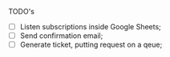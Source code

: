 TODO's

- [ ] Listen subscriptions inside Google Sheets;
- [ ] Send confirmation email;
- [ ] Generate ticket, putting request on a qeue;
